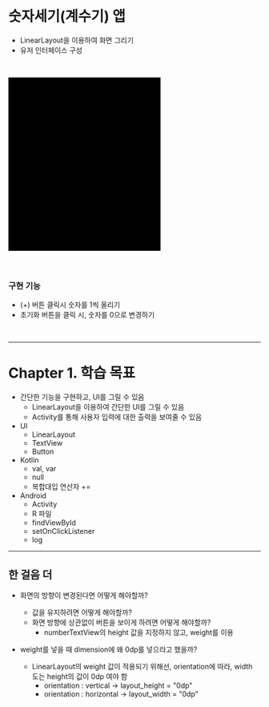 # 숫자세기(계수기) 앱
- LinearLayout을 이용하여 화면 그리기
- 유저 인터페이스 구성

<br>

![img.png](../ch2_countNumApp/result.gif)

<br>

### 구현 기능
- (+) 버튼 클릭시 숫자를 1씩 올리기
- 초기화 버튼을 클릭 시, 숫자를 0으로 변경하기

<br>

---
# Chapter 1. 학습 목표
- 간단한 기능을 구현하고, UI를 그릴 수 있음
  - LinearLayout을 이용하여 간단한 UI를 그릴 수 있음
  - Activity를 통해 사용자 입력에 대한 출력을 보여줄 수 있음
- UI
  - LinearLayout
  - TextView
  - Button
- Kotlin
  - val, var
  - null
  - 복합대입 연산자 +=
- Android
  - Activity
  - R 파일
  - findViewById
  - setOnClickListener
  - log

---

##  한 걸음 더
- 화면의 방향이 변경된다면 어떻게 해야할까?
  - 값을 유지하려면 어떻게 해야할까? 
  - 화면 방향에 상관없이 버튼을 보이게 하려면 어떻게 해야할까?
    - numberTextView의 height 값을 지정하지 않고, weight를 이용


- weight를 넣을 때 dimension에 왜 0dp를 넣으라고 했을까?
   - LinearLayout의 weight 값이 적용되기 위해선, orientation에 따라, width 도는 height의 값이 0dp 여야 함
      - orientation : vertical -> layout_height = "0dp"
      - orientation : horizontal -> layout_width = "0dp"

